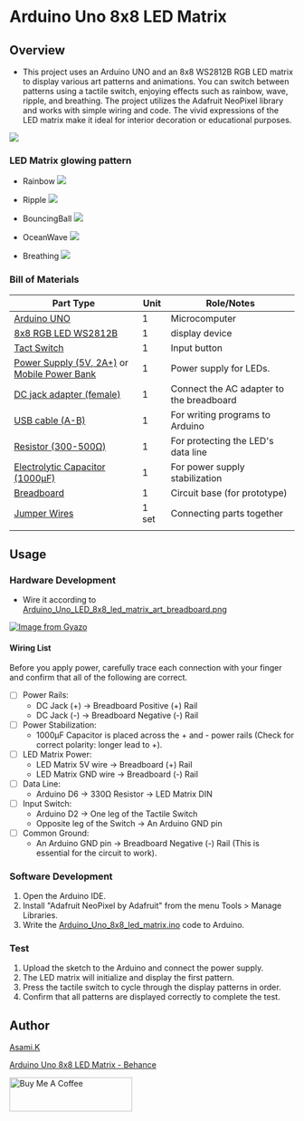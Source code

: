 # Arduino Uno 8x8 LED Matrix

## Overview

- This project uses an Arduino UNO and an 8x8 WS2812B RGB LED matrix to display various art patterns and animations. You can switch between patterns using a tactile switch, enjoying effects such as rainbow, wave, ripple, and breathing. The project utilizes the Adafruit NeoPixel library and works with simple wiring and code. The vivid expressions of the LED matrix make it ideal for interior decoration or educational purposes.

![](https://mir-s3-cdn-cf.behance.net/project_modules/max_3840_webp/2bd1c8229464473.68652fef58605.jpg)


### LED Matrix glowing pattern

- Rainbow
![](https://mir-s3-cdn-cf.behance.net/project_modules/max_3840_webp/e68a6a229464473.68652fef57f01.jpg)

- Ripple
![](https://mir-s3-cdn-cf.behance.net/project_modules/max_3840_webp/3cc74e229464473.68652fef5b1e3.jpg)

- BouncingBall
![](https://mir-s3-cdn-cf.behance.net/project_modules/max_3840_webp/204169229464473.68652fef54ef1.jpg)

- OceanWave
![](https://mir-s3-cdn-cf.behance.net/project_modules/max_3840_webp/813954229464473.68652fef55609.jpg)

- Breathing
![](https://mir-s3-cdn-cf.behance.net/project_modules/max_3840_webp/7d1379229464473.68652fef57857.jpg)


### Bill of Materials

| Part Type                                                                  | Unit  | Role/Notes                               |
| -------------------------------------------------------------------------- | ----- | ---------------------------------------- |
| [Arduino UNO](https://amzn.to/44nRXEA)                                     | 1     | Microcomputer                            |
| [8x8 RGB LED WS2812B](https://amzn.to/44cSo3p)                             | 1     | display device                           |
| [Tact Switch](https://amzn.to/3T0gNUF)                                     | 1     | Input button                             |
| [Power Supply (5V, 2A+)](https://amzn.to/4jZEIyu) or [Mobile Power Bank](https://amzn.to/449XEpG) | 1     | Power supply for LEDs.                   |
| [DC jack adapter (female)](https://amzn.to/3IdZI7k)                        | 1     | Connect the AC adapter to the breadboard |
| [USB cable (A-B)](https://amzn.to/407P2xg)                                 | 1     | For writing programs to Arduino          |
| [Resistor (300-500Ω)](https://amzn.to/4kMejW2)                             | 1     | For protecting the LED's data line       |
| [Electrolytic Capacitor (1000µF)](https://amzn.to/45ZOWLQ)                 | 1     | For power supply stabilization           |
| [Breadboard](https://amzn.to/40bMzlk)                                      | 1     | Circuit base (for prototype)             |
| [Jumper Wires](https://amzn.to/45voWYC)                                    | 1 set | Connecting parts together                |
|                                                                            |       |                                          |

<!-- ## Requirement -->

## Usage

### Hardware Development

-  Wire it according to [Arduino_Uno_LED_8x8_led_matrix_art_breadboard.png](https://github.com/asamiile/diy-electronics/blob/main/Arduino_Uno_8x8_led_matrix/diagrams/Fritzing/Arduino_Uno_LED_8x8_led_matrix_art_bb.png)

[![Image from Gyazo](https://i.gyazo.com/d4c205e1af4648523a3a9dd021e60e1f.png)](https://gyazo.com/d4c205e1af4648523a3a9dd021e60e1f)


#### Wiring List

Before you apply power, carefully trace each connection with your finger and confirm that all of the following are correct.

- [ ] Power Rails:
  - DC Jack (+) → Breadboard Positive (+) Rail
  - DC Jack (-) → Breadboard Negative (-) Rail
- [ ] Power Stabilization:
  - 1000µF Capacitor is placed across the + and - power rails (Check for correct polarity: longer lead to +).
- [ ] LED Matrix Power:
  - LED Matrix 5V wire → Breadboard (+) Rail
  - LED Matrix GND wire → Breadboard (-) Rail
- [ ] Data Line:
  - Arduino D6 → 330Ω Resistor → LED Matrix DIN
- [ ] Input Switch:
  - Arduino D2 → One leg of the Tactile Switch
  - Opposite leg of the Switch → An Arduino GND pin
- [ ] Common Ground:
  - An Arduino GND pin → Breadboard Negative (-) Rail (This is essential for the circuit to work).


### Software Development

1. Open the Arduino IDE.
2. Install "Adafruit NeoPixel by Adafruit" from the menu Tools > Manage Libraries.
3. Write the [Arduino_Uno_8x8_led_matrix.ino](Arduino_Uno_8x8_led_matrix/sketch/Arduino_Uno_8x8_led_matrix/Arduino_Uno_8x8_led_matrix.ino) code to Arduino.

### Test

1. Upload the sketch to the Arduino and connect the power supply.
2. The LED matrix will initialize and display the first pattern.
3. Press the tactile switch to cycle through the display patterns in order.
4. Confirm that all patterns are displayed correctly to complete the test.


<!-- ## Features -->

<!-- ## Directory 

<!-- ## Reference -->


## Author

[Asami.K](https://asami.tokyo/)

[Arduino Uno 8x8 LED Matrix - Behance](https://www.behance.net/gallery/229464473/Arduino-Uno-8x8-LED-Matrix)

<a href="https://www.buymeacoffee.com/asamiile" target="_blank"><img src="https://cdn.buymeacoffee.com/buttons/v2/default-yellow.png" alt="Buy Me A Coffee" style="height: 60px !important;width: 217px !important;" ></a>
